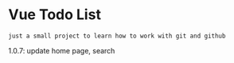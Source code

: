# Vue Todo List
```
just a small project to learn how to work with git and github
```
1.0.7: update home page, search
